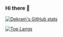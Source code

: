 ### Hi there 👋

<!--
**Dekram/Dekram** is a ✨ _special_ ✨ repository because its `README.md` (this file) appears on your GitHub profile.

Here are some ideas to get you started:

- 🔭 I’m currently working on ...
- 🌱 I’m currently learning ...
- 👯 I’m looking to collaborate on ...
- 🤔 I’m looking for help with ...
- 💬 Ask me about ...
- 📫 How to reach me: ...
- 😄 Pronouns: ...
- ⚡ Fun fact: ...
-->

[![Dekram's GitHub stats](https://github-readme-stats.vercel.app/api?username=Dekram&theme=dark)](https://github.com/Dekram/github-readme-stats)

[![Top Langs](https://github-readme-stats.vercel.app/api/top-langs/?username=Dekram&layout=compact&theme=dark)](https://github.com/Dekram/github-readme-stats)
